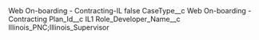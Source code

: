 <?xml version="1.0" encoding="UTF-8"?>
<CustomMetadata xmlns="http://soap.sforce.com/2006/04/metadata" xmlns:xsi="http://www.w3.org/2001/XMLSchema-instance" xmlns:xsd="http://www.w3.org/2001/XMLSchema">
    <label>Web On-boarding - Contracting-IL</label>
    <protected>false</protected>
    <values>
        <field>CaseType__c</field>
        <value xsi:type="xsd:string">Web On-boarding - Contracting</value>
    </values>
    <values>
        <field>Plan_Id__c</field>
        <value xsi:type="xsd:string">IL1</value>
    </values>
    <values>
        <field>Role_Developer_Name__c</field>
        <value xsi:type="xsd:string">Illinois_PNC;Illinois_Supervisor</value>
    </values>
</CustomMetadata>
